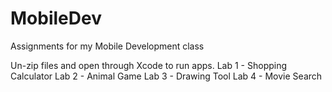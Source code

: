 # MobileDev
Assignments for my Mobile Development class

Un-zip files and open through Xcode to run apps. 
Lab 1 - Shopping Calculator 
Lab 2 - Animal Game
Lab 3 - Drawing Tool
Lab 4 - Movie Search
